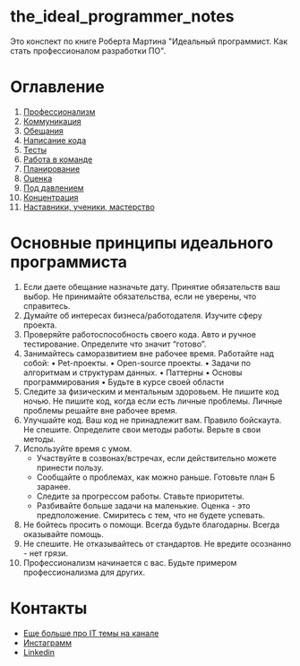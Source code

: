 # the_ideal_programmer_notes
Это конспект по книге Роберта Мартина "Идеальный программист. Как стать профессионалом разработки ПО".

# Оглавление
1. [Профессионализм](https://github.com/Kunerkhan/clean_code_notes/blob/master/%D0%98%D0%B4%D0%B5%D0%B0%D0%BB%D1%8C%D0%BD%D1%8B%D0%B9_%D0%BF%D1%80%D0%BE%D0%B3%D1%80%D0%B0%D0%BC%D0%BC%D0%B8%D1%81%D1%82/%D0%9F%D1%80%D0%BE%D1%84%D0%B5%D1%81%D1%81%D0%B8%D0%BE%D0%BD%D0%B0%D0%BB%D0%B8%D0%B7%D0%BC.md)
2. [Коммуникация](https://github.com/Kunerkhan/clean_code_notes/blob/master/%D0%98%D0%B4%D0%B5%D0%B0%D0%BB%D1%8C%D0%BD%D1%8B%D0%B9_%D0%BF%D1%80%D0%BE%D0%B3%D1%80%D0%B0%D0%BC%D0%BC%D0%B8%D1%81%D1%82/%D0%9A%D0%BE%D0%BC%D0%BC%D1%83%D0%BD%D0%B8%D0%BA%D0%B0%D1%86%D0%B8%D1%8F.md)
3. [Обещания](https://github.com/Kunerkhan/clean_code_notes/blob/master/%D0%98%D0%B4%D0%B5%D0%B0%D0%BB%D1%8C%D0%BD%D1%8B%D0%B9_%D0%BF%D1%80%D0%BE%D0%B3%D1%80%D0%B0%D0%BC%D0%BC%D0%B8%D1%81%D1%82/%D0%9E%D0%B1%D0%B5%D1%89%D0%B0%D0%BD%D0%B8%D1%8F.md)
4. [Написание кода ](https://github.com/Kunerkhan/clean_code_notes/blob/master/%D0%98%D0%B4%D0%B5%D0%B0%D0%BB%D1%8C%D0%BD%D1%8B%D0%B9_%D0%BF%D1%80%D0%BE%D0%B3%D1%80%D0%B0%D0%BC%D0%BC%D0%B8%D1%81%D1%82/%D0%9D%D0%B0%D0%BF%D0%B8%D1%81%D0%B0%D0%BD%D0%B8%D0%B5_%D0%BA%D0%BE%D0%B4%D0%B0.md)
5. [Тесты](https://github.com/Kunerkhan/clean_code_notes/blob/master/%D0%98%D0%B4%D0%B5%D0%B0%D0%BB%D1%8C%D0%BD%D1%8B%D0%B9_%D0%BF%D1%80%D0%BE%D0%B3%D1%80%D0%B0%D0%BC%D0%BC%D0%B8%D1%81%D1%82/%D0%A2%D0%B5%D1%81%D1%82%D1%8B.md)
6. [Работа в команде](https://github.com/Kunerkhan/clean_code_notes/blob/master/%D0%98%D0%B4%D0%B5%D0%B0%D0%BB%D1%8C%D0%BD%D1%8B%D0%B9_%D0%BF%D1%80%D0%BE%D0%B3%D1%80%D0%B0%D0%BC%D0%BC%D0%B8%D1%81%D1%82/%D0%A0%D0%B0%D0%B1%D0%BE%D1%82%D0%B0_%D0%B2_%D0%BA%D0%BE%D0%BC%D0%B0%D0%BD%D0%B4%D0%B5.md)
7. [Планирование](https://github.com/Kunerkhan/clean_code_notes/blob/master/%D0%98%D0%B4%D0%B5%D0%B0%D0%BB%D1%8C%D0%BD%D1%8B%D0%B9_%D0%BF%D1%80%D0%BE%D0%B3%D1%80%D0%B0%D0%BC%D0%BC%D0%B8%D1%81%D1%82/%D0%9F%D0%BB%D0%B0%D0%BD%D0%B8%D1%80%D0%BE%D0%B2%D0%B0%D0%BD%D0%B8%D0%B5.md)
8. [Оценка](https://github.com/Kunerkhan/clean_code_notes/blob/master/%D0%98%D0%B4%D0%B5%D0%B0%D0%BB%D1%8C%D0%BD%D1%8B%D0%B9_%D0%BF%D1%80%D0%BE%D0%B3%D1%80%D0%B0%D0%BC%D0%BC%D0%B8%D1%81%D1%82/%D0%9E%D1%86%D0%B5%D0%BD%D0%BA%D0%B0.md)
9. [Под давлением](https://github.com/Kunerkhan/clean_code_notes/blob/master/%D0%98%D0%B4%D0%B5%D0%B0%D0%BB%D1%8C%D0%BD%D1%8B%D0%B9_%D0%BF%D1%80%D0%BE%D0%B3%D1%80%D0%B0%D0%BC%D0%BC%D0%B8%D1%81%D1%82/%D0%9F%D0%BE%D0%B4_%D0%B4%D0%B0%D0%B2%D0%BB%D0%B5%D0%BD%D0%B8%D0%B5%D0%BC.md)
10. [Концентрация](https://github.com/Kunerkhan/clean_code_notes/blob/master/%D0%98%D0%B4%D0%B5%D0%B0%D0%BB%D1%8C%D0%BD%D1%8B%D0%B9_%D0%BF%D1%80%D0%BE%D0%B3%D1%80%D0%B0%D0%BC%D0%BC%D0%B8%D1%81%D1%82/%D0%9A%D0%BE%D0%BD%D1%86%D0%B5%D0%BD%D1%82%D1%80%D0%B0%D1%86%D0%B8%D1%8F.md)
11. [Наставники, ученики, мастерство](https://github.com/Kunerkhan/clean_code_notes/blob/master/%D0%98%D0%B4%D0%B5%D0%B0%D0%BB%D1%8C%D0%BD%D1%8B%D0%B9_%D0%BF%D1%80%D0%BE%D0%B3%D1%80%D0%B0%D0%BC%D0%BC%D0%B8%D1%81%D1%82/%D0%9D%D0%B0%D1%81%D1%82%D0%B0%D0%B2%D0%BD%D0%B8%D0%BA%D0%B8_%D1%83%D1%87%D0%B5%D0%BD%D0%B8%D0%BA%D0%B8_%D0%BC%D0%B0%D1%81%D1%82%D0%B5%D1%80%D1%81%D1%82%D0%B2%D0%BE.md)


# Основные принципы идеального программиста
 1. Если даете обещание назначьте дату. Принятие обязательств ваш выбор. Не принимайте обязательства, если не уверены, что справитесь.
 2. Думайте об интересах бизнеса/работодателя. Изучите сферу проекта.
 3. Проверяйте работоспособность своего кода. Авто и ручное тестирование. Определите что значит “готово”.
 4. Занимайтесь саморазвитием вне рабочее время. Работайте над собой:
 • Pet-проекты.
 • Open-source проекты.
 • Задачи по алгоритмам и структурам данных.
 • Паттерны
 • Основы программирования
 • Будьте в курсе своей области
 5. Следите за физическим и ментальным здоровьем. Не пишите код ночью. Не пишите код, когда если есть личные проблемы. Личные проблемы решайте вне рабочее время. 
 6. Улучшайте код. Ваш код не принадлежит вам. Правило бойскаута. Не спешите.
Определите свои методы работы. Верьте в свои методы.
 7. Используйте время с умом. 
     - Участвуйте в созвонах/встречах, если действительно можете принести пользу. 
     - Сообщайте о проблемах, как можно раньше. Готовьте план Б заранее. 
     - Следите за прогрессом работы. Ставьте приоритеты. 
     - Разбивайте больше задачи на маленькие. Оценка - это предположение. Смиритесь с тем, что не будете успевать.
 8. Не бойтесь просить о помощи. Всегда будьте благодарны. Всегда оказывайте помощь.
 9. Не спешите. Не отказывайтесь от стандартов. Не вредите осознанно - нет грязи.
 10. Профессионализм начинается с вас. Будьте примером профессионализма для других.

# Контакты
- [Еще больше про IT темы на канале](https://t.me/it_memoirs)
- [Инстаграмм](https://www.instagram.com/akela.frontend/)
- [Linkedin](https://www.linkedin.com/in/kunerkhan-akerov-b06816187/)
